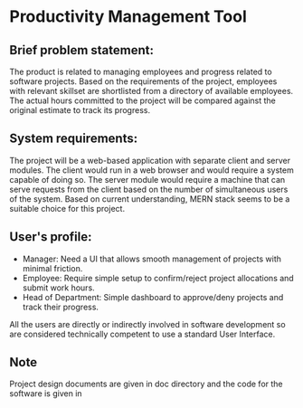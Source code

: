 # Productivity Management Tool

## Brief problem statement:
The product is related to managing employees and progress related to software projects. Based on the requirements of the project, employees with relevant skillset are shortlisted from a directory of available employees. The actual hours committed to the project will be compared against the original estimate to track its progress.


## System requirements:
The project will be a web-based application with separate client and server modules. The client would run in a web browser and would require a system capable of doing so. The server module would require a machine that can serve requests from the client based on the number of simultaneous users of the system. Based on current understanding, MERN stack seems to be a suitable choice for this project.


## User's profile:
* Manager: Need a UI that allows smooth management of projects with minimal
friction.
* Employee: Require simple setup to confirm/reject project allocations and submit
work hours.
* Head of Department: Simple dashboard to approve/deny projects and track their
progress.

All the users are directly or indirectly involved in software development so are considered
technically competent to use a standard User Interface.

## Note

Project design documents are given in doc directory and the code for the software is given in 
